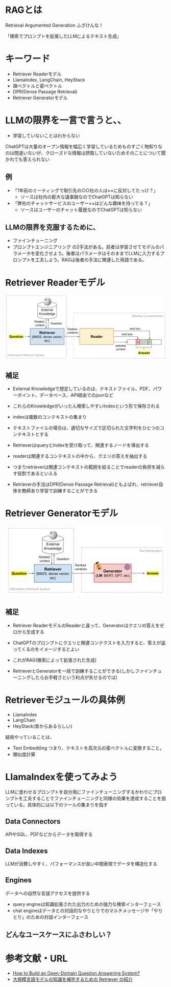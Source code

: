 # RAGとは
Retrieval Argumented Generation
ふざけんな！

「検索でプロンプトを拡張したLLMによるテキスト生成」

# キーワード
- Retriever Readerモデル
- LlamaIndex, LangChain, HeyStack
- 疎ベクトルと密ベクトル
- DPR(Dense Passage Retrieval)
- Retriever Generatorモデル

# LLMの限界を一言で言うと、、
- 学習していないことはわからない

ChatGPTは大量のオープン情報を幅広く学習しているためものすごく物知りなのは間違いないが、クローズドな情報は摂取していないためそのことについて聞かれても答えられない

## 例
- 「1年前のミーティングで取引先の○○社の人は××に反対してたっけ？」
    - ソースは社内の膨大な議事録なのでChatGPTは知らない
- 「弊社のチャットサービスのユーザー××はどんな趣味を持ってる？」
    - ソースはユーザーのチャット履歴なのでChatGPTは知らない

## LLMの限界を克服するために、
- ファインチューニング
- プロンプトエンジニアリング
の2手法がある。前者は学習させてモデルのパラメータを変化させよう。後者はパラメータはそのままでLLMに入力するプロンプトを工夫しよう。RAGは後者の手法に関連した用語である。


# Retriever Readerモデル
![](../images/QA-retriever-reader.png)

## 補足
- External Knowledgeで想定しているのは、テキストファイル、PDF、パワーポイント、データベース、API経由でのjsonなど
- これらのKnowledgeがいったん検索しやすいIndexという形で保存される
- indexは複数のコンテキストの集まり
- テキストファイルの場合は、適切なサイズで区切られた文字列をひとつのコンテキストとする
- RetrieverはqueryとIndexを受け取って、関連するノードを導出する

- readerは関連するコンテキストの中から、クエリの答えを抽出する
- つまりretrieverは関連コンテキストの範囲を絞ることでreaderの負担を減らす役割であるといえる

- Retrieverの手法はDPR(Dense Passage Retrieval)ともよばれ、retriever自体を教師あり学習で訓練することができる

# Retriever Generatorモデル
![](../images/QA-retriever-generator.png)

## 補足
- Retriever ReaderモデルのReaderと違って、Generatorはクエリの答えをゼロから生成する
- ChatGPTのプロンプトにクエリと関連コンテクストを入力すると、答えが返ってくるのをイメージするとよい
- これがRAG(検索によって拡張された生成)

- RetrieverとGeneratorを一括で訓練することができる(しかしファインチューニングしたらお手軽さという利点が失せるのでは)

# Retrieverモジュールの具体例
- LlamaIndex
- LangChain
- HeyStack(昔からあるらしい)

結局やっていることは、
- Text Embedding つまり、テキストを高次元の密ベクトルに変換すること。
- 類似度計算


# LlamaIndexを使ってみよう
[](https://docs.llamaindex.ai/en/latest/#)
LLMに食わせるプロンプトを自分用にファインチューニングするかわりにプロンプトを工夫することでファインチューニングと同様の効果を達成することを狙っている。具体的には以下のツールの集まりを指す

## Data Connectors
APIやSQL、PDFなどからデータを取得する
## Data Indexes
LLMが消費しやすく、パフォーマンスが良い中間表現でデータを構造化する
## Engines
データへの自然な言語アクセスを提供する
 - query engineは知識拡張された出力のための強力な検索インターフェース
 - chat engineはデータとの対話的なやりとりでのマルチメッセージや「やりとり」のための対話インターフェース

## どんなユースケースにふさわしい？

# 参考文献・URL
- [How to Build an Open-Domain Question Answering System?](https://lilianweng.github.io/posts/2020-10-29-odqa/)
- [大規模言語モデルの知識を補完するための Retriever の紹介](https://tech.acesinc.co.jp/entry/2023/03/31/121001)